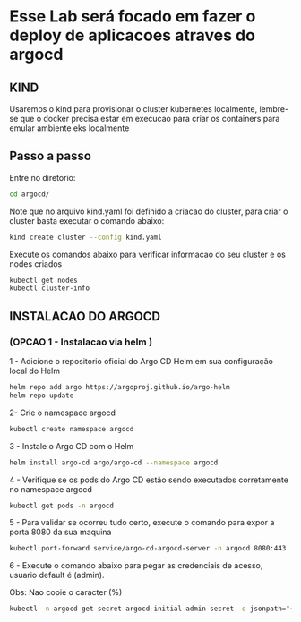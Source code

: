 # Esse Lab será focado em fazer o deploy de aplicacoes atraves do argocd

## KIND 
Usaremos o kind para provisionar o cluster kubernetes localmente, lembre-se que o docker precisa estar em execucao para criar os containers para emular ambiente eks localmente

## Passo a passo
Entre no diretorio:
```bash
cd argocd/
```

Note que no arquivo kind.yaml foi definido a criacao do cluster, para criar o cluster basta executar o comando abaixo:
```bash
kind create cluster --config kind.yaml
```

Execute os comandos abaixo para verificar informacao do seu cluster e os nodes criados
```bash
kubectl get nodes
kubectl cluster-info
```

## INSTALACAO DO ARGOCD
### (OPCAO 1 - Instalacao via helm )
1 - Adicione o repositorio oficial do Argo CD Helm em sua configuração local do Helm
```bash
helm repo add argo https://argoproj.github.io/argo-helm
helm repo update
```

2- Crie o namespace argocd
```bash
kubectl create namespace argocd
```

3 - Instale o Argo CD com o Helm
```bash
helm install argo-cd argo/argo-cd --namespace argocd
```

4 - Verifique se os pods do Argo CD estão sendo executados corretamente no namespace argocd
```bash
kubectl get pods -n argocd
```

5 - Para validar se ocorreu tudo certo, execute o comando para expor a porta 8080 da sua maquina
```bash
kubectl port-forward service/argo-cd-argocd-server -n argocd 8080:443
```

6 - Execute o comando abaixo para pegar as credenciais de acesso, usuario default é (admin).

Obs: Nao copie o caracter (%)
```bash
kubectl -n argocd get secret argocd-initial-admin-secret -o jsonpath="{.data.password}" | base64 -d
```